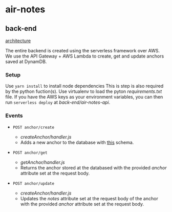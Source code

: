 # air-notes

## back-end

[architecture](https://i.imgur.com/7qro8w0.png)

The entire backend is created using the serverless framework over AWS. We use the API Gateway + AWS Lambda to create, get and update anchors saved at DynamDB.

### Setup

Use `yarn install` to install node dependencies This is step is also required by the python fuction(s). Use virtualenv to load the pyton *requirements.txt* file. If you have the AWS keys as your environment variables, you can then run `serverless deploy` at *back-end/air-notes-api*.

### Events

* ```POST anchor/create```
    * *createAnchor/handler.js*
    * Adds a new anchor to the database with [this](createAnchor/schema.js) schema.

* ```POST anchor/get```
    * *getAnchor/handler.js*
    * Returns the anchor stored at the databased with the provided *anchor* attribute set at the request body.

* ```POST anchor/update```
    * *createAnchor/handler.js*
    * Updates the *notes* attribute set at the request body of the anchor with the provided *anchor* attribute set at the request body.
